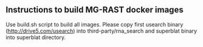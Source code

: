 Instructions to build MG-RAST docker images
-------------------------------------------


Use build.sh script to build all images. Please copy first usearch binary (http://drive5.com/usearch) into third-party/rna_search and superblat binary into superblat directory.